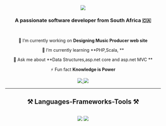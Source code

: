 

<h1 align="center">
    <img src="https://readme-typing-svg.herokuapp.com/?font=Righteous&size=35&center=true&vCenter=true&width=500&height=70&duration=4000&lines=Hi+There!+👋;+I'm+Mazwi+Ngubane!;" />
</h1>

<h3 align="center">A passionate software developer from South Africa 🇨🇦</h3>

<br/>

<div align="center">
 
 🔭 I’m currently working on **Designing Music Producer web site**
 
 🌱 I’m currently learning **PHP,Scala, **

💬 Ask me about **Data Structures,asp.net core and asp.net MVC **

⚡ Fun fact **Knowledge is Power**

 </div>
 
<div align="center"> 
  <a href="mzwmhlengi@gmail.com">
    <img src="https://img.shields.io/badge/Gmail-333333?style=for-the-badge&logo=gmail&logoColor=red" />
  </a>
  <a href="https://www.linkedin.com/in/mazwingubaneinlink/" target="_blank">
    <img src="https://img.shields.io/badge/LinkedIn-0077B5?style=for-the-badge&logo=linkedin&logoColor=white" target="_blank" />
  </a>
 
</div>

 <hr/>
 
<h2 align="center">⚒️ Languages-Frameworks-Tools ⚒️</h2>
<br/>
<div align="center">
    <img src="https://skillicons.dev/icons?i=react,bootstrap,html,css,dotnet,github,git" />
    <img src="https://skillicons.dev/icons?i=python,typescript,express,firebase,c,java,mysql" /><br>
</div>

<br/>





